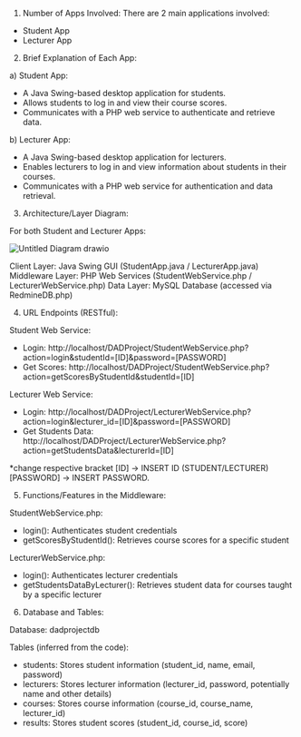 1. Number of Apps Involved:
There are 2 main applications involved:
- Student App
- Lecturer App

2. Brief Explanation of Each App:

a) Student App:
- A Java Swing-based desktop application for students.
- Allows students to log in and view their course scores.
- Communicates with a PHP web service to authenticate and retrieve data.

b) Lecturer App:
- A Java Swing-based desktop application for lecturers.
- Enables lecturers to log in and view information about students in their courses.
- Communicates with a PHP web service for authentication and data retrieval.

3. Architecture/Layer Diagram:

For both Student and Lecturer Apps:

![Untitled Diagram drawio](https://github.com/user-attachments/assets/586940be-f09a-4897-9a8d-7682ff45a2a5)

Client Layer: Java Swing GUI (StudentApp.java / LecturerApp.java)
Middleware Layer: PHP Web Services (StudentWebService.php / LecturerWebService.php)
Data Layer: MySQL Database (accessed via RedmineDB.php)

4. URL Endpoints (RESTful):

Student Web Service:
- Login: http://localhost/DADProject/StudentWebService.php?action=login&studentId=[ID]&password=[PASSWORD]
- Get Scores: http://localhost/DADProject/StudentWebService.php?action=getScoresByStudentId&studentId=[ID]

Lecturer Web Service:
- Login: http://localhost/DADProject/LecturerWebService.php?action=login&lecturer_id=[ID]&password=[PASSWORD]
- Get Students Data: http://localhost/DADProject/LecturerWebService.php?action=getStudentsData&lecturerId=[ID]

*change respective bracket
[ID] -> INSERT ID (STUDENT/LECTURER) 
[PASSWORD] -> INSERT PASSWORD.

5. Functions/Features in the Middleware:

StudentWebService.php:
- login(): Authenticates student credentials
- getScoresByStudentId(): Retrieves course scores for a specific student

LecturerWebService.php:
- login(): Authenticates lecturer credentials
- getStudentsDataByLecturer(): Retrieves student data for courses taught by a specific lecturer

6. Database and Tables:

Database: dadprojectdb

Tables (inferred from the code):
- students: Stores student information (student_id, name, email, password)
- lecturers: Stores lecturer information (lecturer_id, password, potentially name and other details)
- courses: Stores course information (course_id, course_name, lecturer_id)
- results: Stores student scores (student_id, course_id, score)
